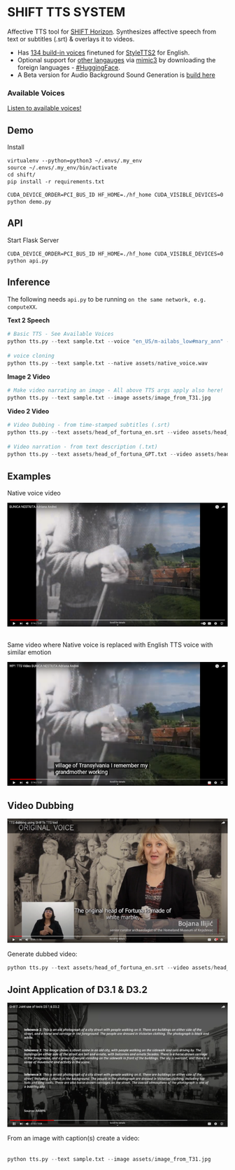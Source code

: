 # SHIFT TTS SYSTEM

Affective TTS tool for [SHIFT Horizon](https://shift-europe.eu/). Synthesizes affective speech from text or subtitles (.srt) & overlays it to videos.
  - Has [134 build-in voices](https://audeering.github.io/shift/) finetuned for [StyleTTS2](https://github.com/yl4579/StyleTTS2) for English.
  - Optional support for [other langauges](https://github.com/MycroftAI/mimic3-voices) via [mimic3](https://pypi.org/project/mycroft-mimic3-tts/) by downloading the foreign languages - [#HuggingFace](https://huggingface.co/mukowaty/mimic3-voices/tree/main/voices).
  - A Beta version for Audio Background Sound Generation is [build here](https://huggingface.co/dkounadis/artificial-styletts2)

### Available Voices

<a href="https://audeering.github.io/shift/">Listen to available voices!</a>

## Demo

Install

```
virtualenv --python=python3 ~/.envs/.my_env
source ~/.envs/.my_env/bin/activate
cd shift/
pip install -r requirements.txt
```

```
CUDA_DEVICE_ORDER=PCI_BUS_ID HF_HOME=./hf_home CUDA_VISIBLE_DEVICES=0 python demo.py
```

## API

Start Flask Server

```
CUDA_DEVICE_ORDER=PCI_BUS_ID HF_HOME=./hf_home CUDA_VISIBLE_DEVICES=0 python api.py
```

## Inference

The following needs `api.py` to be running `on the same network, e.g. computeXX`.

**Text 2 Speech**

```python
# Basic TTS - See Available Voices
python tts.py --text sample.txt --voice "en_US/m-ailabs_low#mary_ann" --affective

# voice cloning
python tts.py --text sample.txt --native assets/native_voice.wav
```

**Image 2 Video**

```python
# Make video narrating an image - All above TTS args apply also here!
python tts.py --text sample.txt --image assets/image_from_T31.jpg
```

**Video 2 Video**

```python
# Video Dubbing - from time-stamped subtitles (.srt)
python tts.py --text assets/head_of_fortuna_en.srt --video assets/head_of_fortuna.mp4

# Video narration - from text description (.txt)
python tts.py --text assets/head_of_fortuna_GPT.txt --video assets/head_of_fortuna.mp4
```

## Examples

Native voice video

[![Native voice ANBPR video](assets/native_video_thumb.png)](https://www.youtube.com/watch?v=tmo2UbKYAqc)

##

Same video where Native voice is replaced with English TTS voice with similar emotion


[![Same video w. Native voice replaced with English TTS](assets/tts_video_thumb.png)](https://www.youtube.com/watch?v=geI1Vqn4QpY)


## Video Dubbing

[![Review demo SHIFT](assets/review_demo_thumb.png)](https://www.youtube.com/watch?v=bpt7rOBENcQ)

Generate dubbed video:


```python
python tts.py --text assets/head_of_fortuna_en.srt --video assets/head_of_fortuna.mp4

```


## Joint Application of D3.1 & D3.2

[![Captions To Video](assets/caption_to_video_thumb.png)](https://youtu.be/wWC8DpOKVvQ)

From an image with caption(s) create a video:

```python

python tts.py --text sample.txt --image assets/image_from_T31.jpg
```
